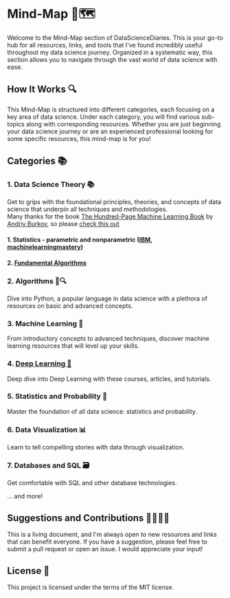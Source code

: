 # Mind-Map 🧠🗺️
Welcome to the Mind-Map section of DataScienceDiaries. This is your go-to hub for all resources, links, and tools that I've found incredibly useful throughout my data science journey. Organized in a systematic way, this section allows you to navigate through the vast world of data science with ease.

## How It Works 🔍
This Mind-Map is structured into different categories, each focusing on a key area of data science. Under each category, you will find various sub-topics along with corresponding resources. Whether you are just beginning your data science journey or are an experienced professional looking for some specific resources, this mind-map is for you!

## Categories 📚
### 1. Data Science Theory 📚
Get to grips with the foundational principles, theories, and concepts of data science that underpin all techniques and methodologies.<br>
Many thanks for the book [The Hundred-Page Machine Learning Book](http://themlbook.com/) by [Andriy Burkov](https://www.linkedin.com/in/andriyburkov/), so please [check this out](http://themlbook.com/wiki/doku.php?id=start)
#### 1. Statistics - parametric and nonparametric ([IBM](https://www.ibm.com/docs/en/db2woc?topic=procedures-statistics-parametric-nonparametric), [machinelearningmastery](https://machinelearningmastery.com/parametric-and-nonparametric-machine-learning-algorithms/))
#### 2. [Fundamental Algorithms](algorithms/README.md)

### 2. Algorithms 🧮🔍
Dive into Python, a popular language in data science with a plethora of resources on basic and advanced concepts.

### 3. Machine Learning 🤖
From introductory concepts to advanced techniques, discover machine learning resources that will level up your skills.

### 4. [Deep Learning 🧠](deep_learning/README.md)
Deep dive into Deep Learning with these courses, articles, and tutorials.

### 5. Statistics and Probability 🎲
Master the foundation of all data science: statistics and probability.

### 6. Data Visualization 📊
Learn to tell compelling stories with data through visualization.

### 7. Databases and SQL 🗃️
Get comfortable with SQL and other database technologies.

... and more!

## Suggestions and Contributions 🙋‍♀️🙋‍♂️
This is a living document, and I'm always open to new resources and links that can benefit everyone. If you have a suggestion, please feel free to submit a pull request or open an issue. I would appreciate your input!

## License 📜
This project is licensed under the terms of the MIT license.
